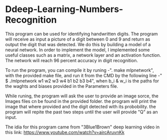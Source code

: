 # Ddeep-Learning-Numbers-Recognition
This program can be used for identifying handwritten digits. The program will receive as input a picture of a digit between 0 and 9 and return as output the digit that was detected. We do this by building a model of a neural network. In order to implement the model, I implemented some useful classes such as a matrix, a network layer and an activation function. The network will reach 96 percent accuracy in digit recognition.

To run the program, you can compile it by runing -". make mlpnetwork", with the provided make file, and run it from the CMD by the following line -" $ ./mlpnetwork w1 w2 w3 w4 b1 b2 b3 b4", when b_i & w_i is the paths for the waghts and biases provided in the Parameters file.

While runing, the program will ask the user to provide an image sorce, the Images files cn be found in the provided folder.
the program will print the image that where provided and the digit detected with its probobility.
the program will repite the past two steps until the user will provide "Q" as an input.

The idia for this program came from "3Blue1Brown" deep learning video in this link: https://www.youtube.com/watch?v=aircAruvnKk
